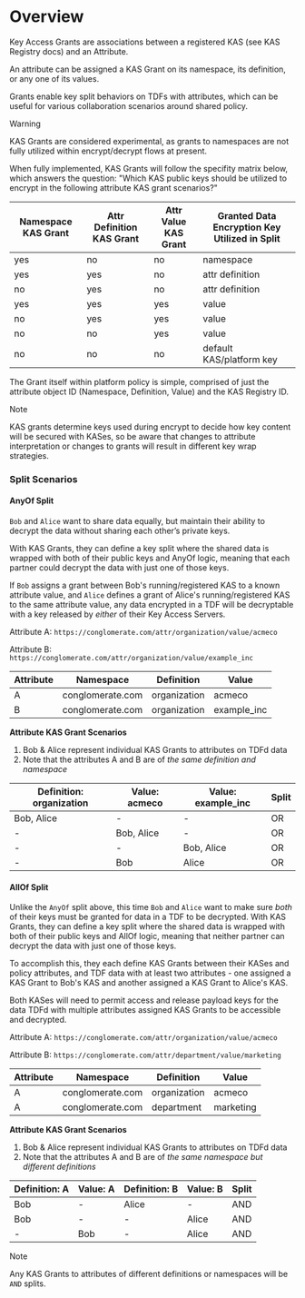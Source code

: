 # Overview

Key Access Grants are associations between a registered KAS (see KAS Registry docs) and an Attribute.

An attribute can be assigned a KAS Grant on its namespace, its definition, or any one of its values.

Grants enable key split behaviors on TDFs with attributes, which can be useful for various collaboration scenarios around shared policy.

> [!WARNING]
> KAS Grants are considered experimental, as grants to namespaces are not fully utilized within encrypt/decrypt flows at present.

When fully implemented, KAS Grants will follow the specifity matrix below, which answers the question: "Which KAS public keys
should be utilized to encrypt in the following attribute KAS grant scenarios?"

| Namespace KAS Grant | Attr Definition KAS Grant | Attr Value KAS Grant | Granted Data Encryption Key Utilized in Split |
| ------------------- | ------------------------- | -------------------- | --------------------------------------------- |
| yes                 | no                        | no                   | namespace                                     |
| yes                 | yes                       | no                   | attr definition                               |
| no                  | yes                       | no                   | attr definition                               |
| yes                 | yes                       | yes                  | value                                         |
| no                  | yes                       | yes                  | value                                         |
| no                  | no                        | yes                  | value                                         |
| no                  | no                        | no                   | default KAS/platform key                      |

The Grant itself within platform policy is simple, comprised of just the attribute object ID (Namespace, Definition, Value) and the KAS Registry ID.

> [!NOTE]
> KAS grants determine keys used during encrypt to decide how key content will be secured with KASes,
> so be aware that changes to attribute interpretation or changes to grants will result in different key wrap strategies.

### Split Scenarios

#### AnyOf Split

`Bob` and `Alice` want to share data equally, but maintain their ability to decrypt the data without sharing each other’s private keys.

With KAS Grants, they can define a key split where the shared data is wrapped with both of their public keys and AnyOf logic, meaning that each partner could decrypt the data with just one of those keys.

If `Bob` assigns a grant between Bob's running/registered KAS to a known attribute value, and `Alice` defines a grant of Alice's running/registered KAS to the same attribute value,
any data encrypted in a TDF will be decryptable with a key released by _either_ of their Key Access Servers.

Attribute A: `https://conglomerate.com/attr/organization/value/acmeco`

Attribute B: `https://conglomerate.com/attr/organization/value/example_inc`

| Attribute | Namespace        | Definition   | Value       |
| --------- | ---------------- | ------------ | ----------- |
| A         | conglomerate.com | organization | acmeco      |
| B         | conglomerate.com | organization | example_inc |

**Attribute KAS Grant Scenarios**

1. Bob & Alice represent individual KAS Grants to attributes on TDFd data
2. Note that the attributes A and B are of _the same definition and namespace_

| Definition: organization | Value: acmeco | Value: example_inc | Split |
| ------------------------ | ------------- | ------------------ | ----- |
| Bob, Alice               | -             | -                  | OR    |
| -                        | Bob, Alice    | -                  | OR    |
| -                        | -             | Bob, Alice         | OR    |
| -                        | Bob           | Alice              | OR    |

#### AllOf Split

Unlike the `AnyOf` split above, this time `Bob` and `Alice` want to make sure _both_ of their keys must be granted for data in a TDF
to be decrypted. With KAS Grants, they can define a key split where the shared data is wrapped with both of their public keys and
AllOf logic, meaning that neither partner can decrypt the data with just one of those keys.

To accomplish this, they each define KAS Grants between their KASes and policy attributes, and TDF data with at least two attributes -
one assigned a KAS Grant to Bob's KAS and another assigned a KAS Grant to Alice's KAS.

Both KASes will need to permit access and release payload keys for the data TDFd with multiple attributes assigned KAS Grants to be accessible and decrypted.

Attribute A: `https://conglomerate.com/attr/organization/value/acmeco`

Attribute B: `https://conglomerate.com/attr/department/value/marketing`

| Attribute | Namespace        | Definition   | Value     |
| --------- | ---------------- | ------------ | --------- |
| A         | conglomerate.com | organization | acmeco    |
| A         | conglomerate.com | department   | marketing |

**Attribute KAS Grant Scenarios**

1. Bob & Alice represent individual KAS Grants to attributes on TDFd data
2. Note that the attributes A and B are of _the same namespace but different definitions_

| Definition: A | Value: A | Definition: B | Value: B | Split |
| ------------- | -------- | ------------- | -------- | ----- |
| Bob           | -        | Alice         | -        | AND   |
| Bob           | -        | -             | Alice    | AND   |
| -             | Bob      | -             | Alice    | AND   |

> [!NOTE]
> Any KAS Grants to attributes of different definitions or namespaces will be `AND` splits.
